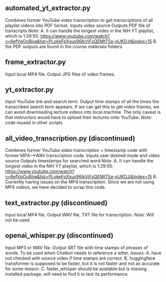## automated_yt_extractor.py
Combines former YouTube video transcription to get transcriptions of all playlist videos into PDF format.
Inputs video source
Outputs PDF file of transcripts
*Note:* 
A. It can handle the longest video in the NIH YT playlist, which is 1:29:55: https://www.youtube.com/watch?v=6efVpOoBjiw&list=PLokeFpXsus96lkVjFsQEMtT5a-yIJKDJt&index=15 
B. the PDF outputs are found in the course materials folders

 
## frame_extractor.py
Input local MP4 file.
Output JPG files of video frames.


## yt_extractor.py
Input YouTube link and search term.
Output time stamps of all the times the transcribed search term appears.
If we can get this to get video frames, we can avoid downloading lecture videos into local machine.
The only caveat is that instructors would have to upload their lectures onto YouTube. 
*Note:* code reused in other scripts


## all_video_transcription.py (discontinued)
Combines former YouTube video transcription + timestamp code with former MP4-->WAV transcription code.
Inputs user desired mode and video source
Outputs timestamps for searched word
*Note:* 
A. It can handle the longest video in the NIH YT playlist, which is 1:29:55: https://www.youtube.com/watch?v=6efVpOoBjiw&list=PLokeFpXsus96lkVjFsQEMtT5a-yIJKDJt&index=15 
B. Currently having issues on the MP4 transcription. Since we are not using MP4 videos, we have decided to scrap this code.
 

## text_extractor.py (discontinued)
Input local MP4 file.
Output WAV file, TXT file for transcription.
*Note:* Will not be used


## openai_whisper.py (discontinued)
Input MP3 or WAV file.
Output SRT file with time stamps of phrases of words.
To be used when Chatbot needs to reference a letter.
*Issues:* 
A. have not checked with source video if time stamps are correct. 
B. huggingface transformer is supposed to be faster, but it is not faster and not as accurate for some reason.
C. faster_whisper should be available but is missing installed package, will need to find it to test its performance.

